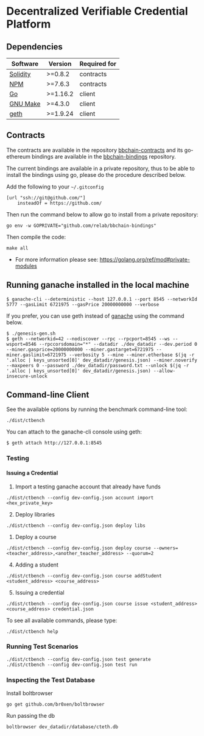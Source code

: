 # Decentralized Verifiable Credential Platform

## Dependencies

| Software                                         | Version  | Required for |
| ------------------------------------------------ | -------- | ------------ |
| [Solidity](https://github.com/ethereum/solidity) | >=0.8.2  | contracts    |
| [NPM](https://github.com/npm/cli)                | >=7.6.3  | contracts    |
| [Go](https://golang.org/doc/go1.16)              | >=1.16.2 | client       |
| [GNU Make](http://ftp.gnu.org/gnu/make/)         | >=4.3.0  | client       |
| [geth](https://github.com/ethereum/go-ethereum)  | >=1.9.24 | client       |

## Contracts

The contracts are available in the repository [bbchain-contracts](https://github.com/relab/bbchain-contracts) and its go-ethereum bindings are available in the [bbchain-bindings](https://github.com/relab/bbchain-bindings) repository.

The current bindings are available in a private repository, thus to be able to install the bindings using go, please do the procedure described below.

Add the following to your `~/.gitconfig`
```
[url "ssh://git@github.com/"]
	insteadOf = https://github.com/
```

Then run the command below to allow go to install from a private repository:
```
go env -w GOPRIVATE="github.com/relab/bbchain-bindings"
```

Then compile the code:
```
make all
```

* For more information please see: https://golang.org/ref/mod#private-modules

## Running ganache installed in the local machine
```
$ ganache-cli --deterministic --host 127.0.0.1 --port 8545 --networkId 5777 --gasLimit 6721975 --gasPrice 20000000000 --verbose
```

If you prefer, you can use geth instead of [ganache](https://truffleframework.com/ganache) using the command below.
```
$ ./genesis-gen.sh
$ geth --networkid=42 --nodiscover --rpc --rpcport=8545 --ws --wsport=8546 --rpccorsdomain="*" --datadir ./dev_datadir --dev.period 0 --miner.gasprice=20000000000 --miner.gastarget=6721975 --miner.gaslimit=6721975 --verbosity 5 --mine --miner.etherbase $(jq -r '.alloc | keys_unsorted[0]' dev_datadir/genesis.json) --miner.noverify --maxpeers 0 --password ./dev_datadir/password.txt --unlock $(jq -r '.alloc | keys_unsorted[0]' dev_datadir/genesis.json) --allow-insecure-unlock
```

## Command-line Client

See the available options by running the benchmark command-line tool:

```
./dist/ctbench
```

You can attach to the ganache-cli console using geth:
```
$ geth attach http://127.0.0.1:8545
```

### Testing

#### Issuing a Credential

1. Import a testing ganache account that already have funds
```
./dist/ctbench --config dev-config.json account import <hex_private_key>
```

2. Deploy libraries
```
./dist/ctbench --config dev-config.json deploy libs
```

1. Deploy a course
```
./dist/ctbench --config dev-config.json deploy course --owners=<teacher_address>,<another_teacher_address> --quorum=2
```

4. Adding a student

```
./dist/ctbench --config dev-config.json course addStudent <student_address> <course_address>
```

5. Issuing a credential
```
./dist/ctbench --config dev-config.json course issue <student_address> <course_address> credential.json
```

To see all available commands, please type:
```
./dist/ctbench help
```

### Running Test Scenarios

```
./dist/ctbench --config dev-config.json test generate
./dist/ctbench --config dev-config.json test run
```

### Inspecting the Test Database

Install boltbrowser
```
go get github.com/br0xen/boltbrowser
```

Run passing the db
```
boltbrowser dev_datadir/database/cteth.db
```